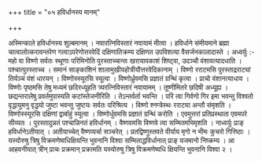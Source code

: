 +++
title = "०५ हविर्धानस्य मानम्"

+++

अस्मिन्काले हविर्धानस्य शुल्बमानम् । नवारत्निविस्तारं नवायामं मीत्वा । हविर्धाने संमीयमाने ब्रह्मा चात्वालोत्करावन्तरेण गत्वाऽपरेणोत्तरवेदिं दक्षिणातिक्रम्य दक्षिणत उपविशत्या वैसर्जनकालादास्ते । अध्वर्युः :- महो वा विष्णो सर्वतः स्थूणाः परिमिनोति पुरस्ताच्चान्तः खरायावकाशं शिष्ट्वा, उदञ्चौ वंशावत्यादधाति । पश्चात्पुरस्ताच्च । समानं साङ्काशिनं शालामुखीयहोत्रीयौत्तरवेदिकानाम् । विष्णो रराटमसि पुरस्ताद्रराट्यां तिर्यञ्चं वंशं धारयन् । विष्णोस्स्यूरसि स्यूत्वा । विष्णोर्ध्रुवमसि प्रज्ञातं ग्रन्थिं कृत्वा । प्राचो वंशानत्याधाय । विष्णोः पृष्ठमसि तेषु मध्यमं छदिरध्यूहति त्र्यरत्निविस्तारं नवायामम् । तूष्णीमितरे छदिषी अध्यूह्य । छद्यन्तरालेषु प्रवर्तमुपास्यति कटांस्तेजनीरिति । तेऽन्तर्वर्ता भवन्ति । परि त्वा गिर्वणो गिर इमा भवन्तु विश्वतो वृद्धायुमनु वृद्धयो जुष्टा भवन्तु जुष्टयः सर्वतः परिश्रित्य । विष्णो श्नप्त्रेस्थः रराट्या अन्तौ संमृशति । विष्णोस्स्यूरसि दक्षिणां द्वार्बाहुं स्यूत्वा । विष्णोर्धुवमसि प्रज्ञातं ग्रन्थिं करोति । एवमुत्तरां प्रतिप्रस्थाता एवमपरे सीव्यतः । पुरस्तादुन्नतं पश्चान्निनतं हविर्धानम् । वैष्णवमसि विष्णवे त्वा सम्मितमभिमृशति । नाध्वर्युः प्राङ् हविर्धानेऽतीयात् । अतीयाच्चेत् वैष्णव्यर्चा सञ्चरेत् । प्रतद्विष्णुस्तवते वीर्याय मृगो न भीमः कुचरो गिरिष्ठाः । यस्योरुषु त्रिषु विक्रमणेष्वधिक्षियन्ति भुवनानि विश्वा सम्मिताद्धविर्धानात् प्राङ् यजमानो निष्क्रम्य । आ आहवनीयात् त्रीन् प्राचः प्रक्रमान् प्रक्रामति यस्योरुषु त्रिषु विक्रमणेष्वधि क्षियन्ति भुवनानि विश्वा २ ।
